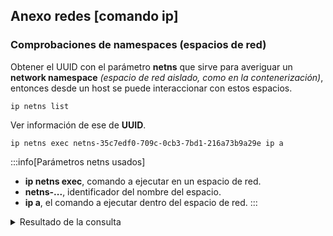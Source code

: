 ## Anexo redes [comando ip]
### Comprobaciones de namespaces (espacios de red)
Obtener el UUID con el parámetro **netns** que sirve para averiguar un **network namespace** *(espacio de red aislado, como en la contenerización)*, entonces desde un host se puede interaccionar con estos espacios.
```
ip netns list
```
Ver información de ese de **UUID**.
```
ip netns exec netns-35c7edf0-709c-0cb3-7bd1-216a73b9a29e ip a
```

:::info[Parámetros netns usados]
- **ip netns exec**, comando a ejecutar en un espacio de red.
- **netns-...**, identificador del nombre del espacio.
- **ip a**, el comando a ejecutar dentro del espacio de red.
:::

<details>
<summary>
Resultado de la consulta
</summary>

```
┌─[trabajo@parrot]─[/etc/suricata]
└──╼ $sudo ip netns exec netns-35c7edf0-709c-0cb3-7bd1-216a73b9a29e ip a
1: lo: <LOOPBACK,UP,LOWER_UP> mtu 65536 qdisc noqueue state UNKNOWN group default qlen 1000
    link/loopback 00:00:00:00:00:00 brd 00:00:00:00:00:00
    inet 127.0.0.1/8 scope host lo
       valid_lft forever preferred_lft forever
    inet6 ::1/128 scope host proto kernel_lo 
       valid_lft forever preferred_lft forever
2: eth0@if5: <BROADCAST,MULTICAST,UP,LOWER_UP> mtu 1500 qdisc noqueue state UP group default qlen 1000
    link/ether 6e:8f:28:bf:5d:4e brd ff:ff:ff:ff:ff:ff link-netnsid 0
    inet 10.89.0.2/24 brd 10.89.0.255 scope global eth0
       valid_lft forever preferred_lft forever
    inet6 fe80::6c8f:28ff:febf:5d4e/64 scope link proto kernel_ll 
       valid_lft forever preferred_lft forever

```
</details>










